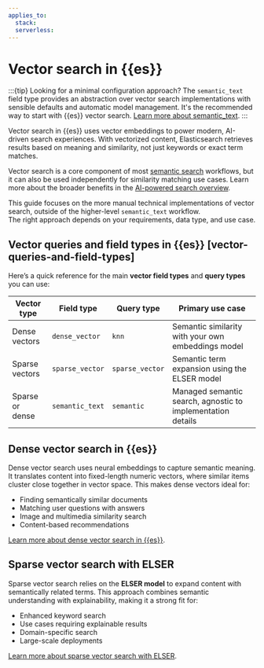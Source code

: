 ```yaml
---
applies_to:
  stack:
  serverless:
---
```

# Vector search in {{es}}

:::{tip}
Looking for a minimal configuration approach? The `semantic_text` field type provides an abstraction over vector search implementations with sensible defaults and automatic model management. It's the recommended way to start with {{es}} vector search. [Learn more about semantic_text](semantic-search/semantic-search-semantic-text.md).
:::

Vector search in {{es}} uses vector embeddings to power modern, AI-driven search experiences. With vectorized content, Elasticsearch retrieves results based on meaning and similarity, not just keywords or exact term matches.

Vector search is a core component of most [semantic search](semantic-search.md) workflows, but it can also be used independently for similarity matching use cases. Learn more about the broader benefits in the [AI-powered search overview](ai-search/ai-search.md).

This guide focuses on the more manual technical implementations of vector search, outside of the higher-level `semantic_text` workflow.  
The right approach depends on your requirements, data type, and use case.

## Vector queries and field types in {{es}} [vector-queries-and-field-types]

Here’s a quick reference for the main **vector field types** and **query types** you can use:

| Vector type     | Field type      | Query type      | Primary use case                                            |
| --------------- | --------------- | --------------- | ----------------------------------------------------------- |
| Dense vectors   | `dense_vector`  | `knn`           | Semantic similarity with your own embeddings model          |
| Sparse vectors  | `sparse_vector` | `sparse_vector` | Semantic term expansion using the ELSER model               |
| Sparse or dense | `semantic_text` | `semantic`      | Managed semantic search, agnostic to implementation details |

## Dense vector search in {{es}}

Dense vector search uses neural embeddings to capture semantic meaning. It translates content into fixed-length numeric vectors, where similar items cluster close together in vector space. This makes dense vectors ideal for:

- Finding semantically similar documents  
- Matching user questions with answers  
- Image and multimedia similarity search  
- Content-based recommendations  

[Learn more about dense vector search in {{es}}](vector/dense-vector.md).

## Sparse vector search with ELSER

Sparse vector search relies on the **ELSER model** to expand content with semantically related terms. This approach combines semantic understanding with explainability, making it a strong fit for:

- Enhanced keyword search  
- Use cases requiring explainable results  
- Domain-specific search  
- Large-scale deployments

[Learn more about sparse vector search with ELSER](vector/sparse-vector.md).

